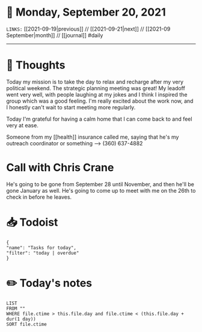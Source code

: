 # 📅 Monday, September 20, 2021
`LINKS:` [[2021-09-19|previous]] // [[2021-09-21|next]] // [[2021-09 September|month]] // [[journal]] 
#daily

---
# 💭 Thoughts
Today my mission is to take the day to relax and recharge after my very political weekend. The strategic planning meeting was great! My leadoff went very well, with people laughing at my jokes and I think I inspired the group which was a good feeling. I'm really excited about the work now, and I honestly can't wait to start meeting more regularly. 

Today I'm grateful for having a calm home that I can come back to and feel very at ease. 

Someone from my [[health]] insurance called me, saying that he's my outreach coordinator or something --> (360) 637-4882

# Call with Chris Crane
He's going to be gone from September 28 until November, and then he'll be gone January as well. He's going to come up to meet with me on the 26th to check in before he leaves. 

# 📥 Todoist
```todoist
{
"name": "Tasks for today",
"filter": "today | overdue"
}
```

# ✏️ Today's notes
```dataview
LIST 
FROM ""
WHERE file.ctime > this.file.day and file.ctime < (this.file.day + dur(1 day))
SORT file.ctime
```
